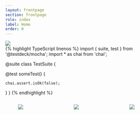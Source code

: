```yaml
---
layout: frontpage
section: frontpage
role: index
label: Home
order: 0
---
```


<div class="tile is-ancestor">
  <div class="tile is-parent">
    <div class="tile is-child is-4">
      <img src="/assets/img/logo-square.svg">
    </div>
    <div class="tile is-child is-8">
      <div class="content">
{% highlight TypeScript linenos %}
import { suite, test } from '@testdeck/mocha';
import * as chai from 'chai';

@suite
class TestSuite {

  @test
  someTest() {

    chai.assert.isOk(false);
  }
}
{% endhighlight %}
      </div>
    </div>
  </div>
</div>

<div class="columns testdeck is-centered">
  <div class="column">
    <figure class="image is-128x128">
      <a href="https://mochajs.org" target="_blank">
        <img class="vendor-logo" src="/assets/img/logo-mocha.svg">
      </a>
    </figure>
  </div>
  <div class="column">
    <figure class="image is-128x128">
      <a href="https://jasmine.github.io" target="_blank">
        <img class="vendor-logo" src="/assets/img/logo-jasmine.svg">
      </a>
    </figure>
  </div>
  <div class="column">
    <figure class="image is-128x128">
      <a href="https://jestjs.io" target="_blank">
        <img class="vendor-logo" src="/assets/img/logo-jest.svg">
      </a>
    </figure>
  </div>
</div>

